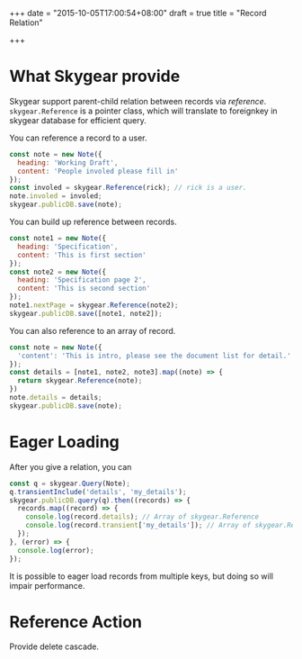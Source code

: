 +++
date = "2015-10-05T17:00:54+08:00"
draft = true
title = "Record Relation"

+++

# What Skygear provide

Skygear support parent-child relation between records via _reference_.
`skygear.Reference` is a pointer class, which will translate to foreignkey in
skygear database for efficient query.

You can reference a record to a user.

``` javascript
const note = new Note({
  heading: 'Working Draft',
  content: 'People involed please fill in'
});
const involed = skygear.Reference(rick); // rick is a user.
note.involed = involed;
skygear.publicDB.save(note);
```

You can build up reference between records.

``` javascript
const note1 = new Note({
  heading: 'Specification',
  content: 'This is first section'
});
const note2 = new Note({
  heading: 'Specification page 2',
  content: 'This is second section'
});
note1.nextPage = skygear.Reference(note2);
skygear.publicDB.save([note1, note2]);
```

You can also reference to an array of record.

``` javascript
const note = new Note({
  'content': 'This is intro, please see the document list for detail.'
});
const details = [note1, note2, note3].map((note) => {
  return skygear.Reference(note);
})
note.details = details;
skygear.publicDB.save(note);
```

# Eager Loading

After you give a relation, you can 

``` javascript
const q = skygear.Query(Note);
q.transientInclude('details', 'my_details');
skygear.publicDB.query(q).then((records) => {
  records.map((record) => {
    console.log(record.details); // Array of skygear.Reference
    console.log(record.transient['my_details']); // Array of skygear.Record
  });
}, (error) => {
  console.log(error);
});
```

It is possible to eager load records from multiple keys, but doing so will
impair performance.

# Reference Action

Provide delete cascade.
